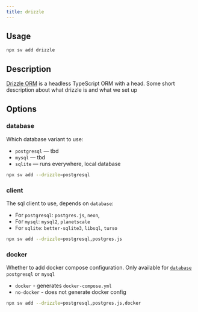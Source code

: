 ```yaml
---
title: drizzle
---
```


## Usage

```bash
npx sv add drizzle
```

## Description

[Drizzle ORM](https://orm.drizzle.team/) is a headless TypeScript ORM with a head.
Some short description about what drizzle is and what we set up

## Options

### database

Which database variant to use:

- `postgresql` — tbd
- `mysql` — tbd
- `sqlite` — runs everywhere, local database

```bash
npx sv add --drizzle=postgresql
```

### client

The sql client to use, depends on `database`:

- For `postgresql`: `postgres.js`, `neon`,
- For `mysql`: `mysql2`, `planetscale`
- For `sqlite`: `better-sqlite3`, `libsql`, `turso`

```bash
npx sv add --drizzle=postgresql,postgres.js
```

### docker

Whether to add docker compose configuration. Only available for [`database`](#Options-database) `postgresql` or `mysql`

- `docker` - generates `docker-compose.yml`
- `no-docker` - does not generate docker config

```bash
npx sv add --drizzle=postgresql,postgres.js,docker
```
